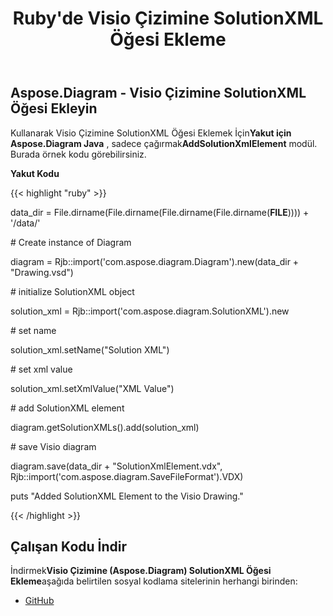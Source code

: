 ﻿---
title: Ruby'de Visio Çizimine SolutionXML Öğesi Ekleme
type: docs
weight: 10
url: /tr/java/add-solutionxml-element-to-the-visio-drawing-in-ruby/
---
## **Aspose.Diagram - Visio Çizimine SolutionXML Öğesi Ekleyin**
 Kullanarak Visio Çizimine SolutionXML Öğesi Eklemek İçin**Yakut için Aspose.Diagram Java** , sadece çağırmak**AddSolutionXmlElement** modül. Burada örnek kodu görebilirsiniz.

**Yakut Kodu**

{{< highlight "ruby" >}}

 data_dir = File.dirname(File.dirname(File.dirname(File.dirname(__FILE__)))) + '/data/'

\# Create instance of Diagram

diagram = Rjb::import('com.aspose.diagram.Diagram').new(data_dir + "Drawing.vsd")

\# initialize SolutionXML object

solution_xml = Rjb::import('com.aspose.diagram.SolutionXML').new

\# set name

solution_xml.setName("Solution XML")

\# set xml value

solution_xml.setXmlValue("XML Value")

\# add SolutionXML element

diagram.getSolutionXMLs().add(solution_xml)

\# save Visio diagram

diagram.save(data_dir + "SolutionXmlElement.vdx", Rjb::import('com.aspose.diagram.SaveFileFormat').VDX)

puts "Added SolutionXML Element to the Visio Drawing."

{{< /highlight >}}
## **Çalışan Kodu İndir**
 İndirmek**Visio Çizimine (Aspose.Diagram) SolutionXML Öğesi Ekleme**aşağıda belirtilen sosyal kodlama sitelerinin herhangi birinden:

- [GitHub](https://github.com/asposediagram/Aspose.Diagram-for-Java/blob/master/Plugins/Aspose_Diagram_Java_for_Ruby/lib/asposediagramjava/SolutionXML/addsolutionxmlelement.rb)
